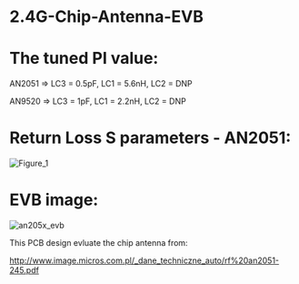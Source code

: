 # 2.4G-Chip-Antenna-EVB

# The tuned PI value:

AN2051 => LC3 = 0.5pF, LC1 = 5.6nH, LC2 = DNP

AN9520 => LC3 = 1pF, LC1 = 2.2nH, LC2 = DNP

# Return Loss S parameters - AN2051:

![Figure_1](https://user-images.githubusercontent.com/115007168/195722040-85052f5e-07ff-4705-99b5-8fd9d6b2e019.png)

# EVB image:
![an205x_evb](https://user-images.githubusercontent.com/115007168/195723370-9b346728-00e6-4b8a-81e6-2b47ea2f075e.PNG)

This PCB design evluate the chip antenna from:

http://www.image.micros.com.pl/_dane_techniczne_auto/rf%20an2051-245.pdf



